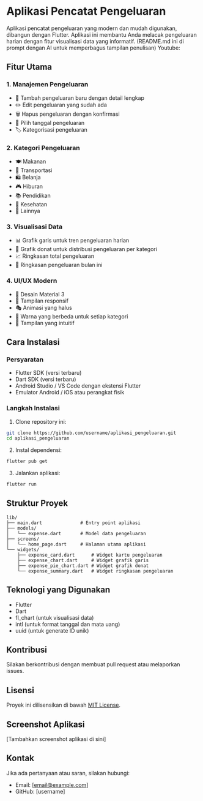 # Aplikasi Pencatat Pengeluaran

Aplikasi pencatat pengeluaran yang modern dan mudah digunakan, dibangun dengan Flutter. Aplikasi ini membantu Anda melacak pengeluaran harian dengan fitur visualisasi data yang informatif.
(README.md ini di prompt dengan AI untuk memperbagus tampilan penulisan)
Youtube:

## Fitur Utama

### 1. Manajemen Pengeluaran
- 📝 Tambah pengeluaran baru dengan detail lengkap
- ✏️ Edit pengeluaran yang sudah ada
- 🗑️ Hapus pengeluaran dengan konfirmasi
- 📅 Pilih tanggal pengeluaran
- 🏷️ Kategorisasi pengeluaran

### 2. Kategori Pengeluaran
- 🍽️ Makanan
- 🚗 Transportasi
- 🛍️ Belanja
- 🎮 Hiburan
- 📚 Pendidikan
- 💊 Kesehatan
- 📌 Lainnya

### 3. Visualisasi Data
- 📊 Grafik garis untuk tren pengeluaran harian
- 🥧 Grafik donat untuk distribusi pengeluaran per kategori
- 📈 Ringkasan total pengeluaran
- 📅 Ringkasan pengeluaran bulan ini

### 4. UI/UX Modern
- 🎨 Desain Material 3
- 🎯 Tampilan responsif
- 🎭 Animasi yang halus
- 🎨 Warna yang berbeda untuk setiap kategori
- 📱 Tampilan yang intuitif

## Cara Instalasi

### Persyaratan
- Flutter SDK (versi terbaru)
- Dart SDK (versi terbaru)
- Android Studio / VS Code dengan ekstensi Flutter
- Emulator Android / iOS atau perangkat fisik

### Langkah Instalasi

1. Clone repository ini:
```bash
git clone https://github.com/username/aplikasi_pengeluaran.git
cd aplikasi_pengeluaran
```

2. Instal dependensi:
```bash
flutter pub get
```

3. Jalankan aplikasi:
```bash
flutter run
```

## Struktur Proyek

```
lib/
├── main.dart              # Entry point aplikasi
├── models/
│   └── expense.dart       # Model data pengeluaran
├── screens/
│   └── home_page.dart     # Halaman utama aplikasi
└── widgets/
    ├── expense_card.dart      # Widget kartu pengeluaran
    ├── expense_chart.dart     # Widget grafik garis
    ├── expense_pie_chart.dart # Widget grafik donat
    └── expense_summary.dart   # Widget ringkasan pengeluaran
```

## Teknologi yang Digunakan

- Flutter
- Dart
- fl_chart (untuk visualisasi data)
- intl (untuk format tanggal dan mata uang)
- uuid (untuk generate ID unik)

## Kontribusi

Silakan berkontribusi dengan membuat pull request atau melaporkan issues.

## Lisensi

Proyek ini dilisensikan di bawah [MIT License](LICENSE).

## Screenshot Aplikasi

[Tambahkan screenshot aplikasi di sini]

## Kontak

Jika ada pertanyaan atau saran, silakan hubungi:
- Email: [email@example.com]
- GitHub: [username]
